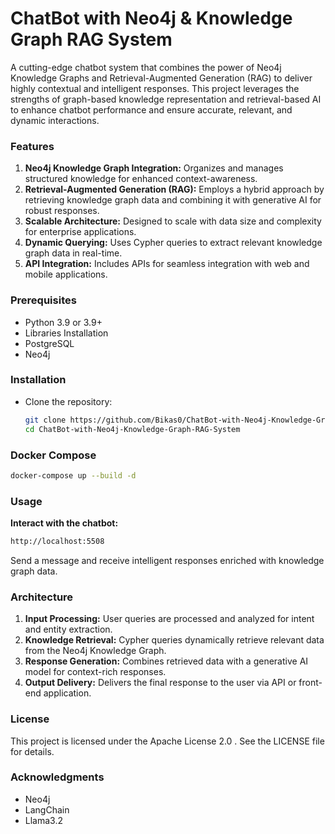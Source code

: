 # ChatBot with Neo4j & Knowledge Graph RAG System

A cutting-edge chatbot system that combines the power of Neo4j Knowledge Graphs and Retrieval-Augmented Generation (RAG) to deliver highly contextual and intelligent responses. This project leverages the strengths of graph-based knowledge representation and retrieval-based AI to enhance chatbot performance and ensure accurate, relevant, and dynamic interactions.

<h3>Features</h3>
<ol>
  <li><b>Neo4j Knowledge Graph Integration:</b> Organizes and manages structured knowledge for enhanced context-awareness.</li>
  <li><b>Retrieval-Augmented Generation (RAG):</b> Employs a hybrid approach by retrieving knowledge graph data and combining it with generative AI for robust responses.</li>
  <li><b>Scalable Architecture:</b> Designed to scale with data size and complexity for enterprise applications.</li>
  <li><b>Dynamic Querying:</b> Uses Cypher queries to extract relevant knowledge graph data in real-time.</li>
  <li><b>API Integration:</b> Includes APIs for seamless integration with web and mobile applications.</li>
</ol>


<h3>Prerequisites</h3>
<ul>
  <li>Python 3.9 or 3.9+</li>
  <li>Libraries Installation</li>
  <li>PostgreSQL</li>
  <li>Neo4j</li>
</ul>


<h3>Installation</h3>
<ul>
  <li>Clone the repository:</li>

  ```bash
git clone https://github.com/Bikas0/ChatBot-with-Neo4j-Knowledge-Graph-RAG-System.git
cd ChatBot-with-Neo4j-Knowledge-Graph-RAG-System
```
</ul>

<h3>Docker Compose</h3>

```bash
docker-compose up --build -d
```

<h3>Usage</h3>

<b>Interact with the chatbot:</b>

```bash
http://localhost:5508
```

Send a message and receive intelligent responses enriched with knowledge graph data.


<h3>Architecture</h3>
<ol>
  <li><b>Input Processing:</b> User queries are processed and analyzed for intent and entity extraction.</li>
  <li><b>Knowledge Retrieval:</b> Cypher queries dynamically retrieve relevant data from the Neo4j Knowledge Graph.</li>
  <li><b>Response Generation:</b> Combines retrieved data with a generative AI model for context-rich responses.</li>
  <li><b>Output Delivery:</b> Delivers the final response to the user via API or front-end application.</li>
</ol>


<h3>License</h3>

This project is licensed under the Apache License 2.0 . See the LICENSE file for details.

<h3>Acknowledgments</h3>
<ul>
  <li>Neo4j</li>
  <li>LangChain</li>
  <li>Llama3.2</li>
</ul>









